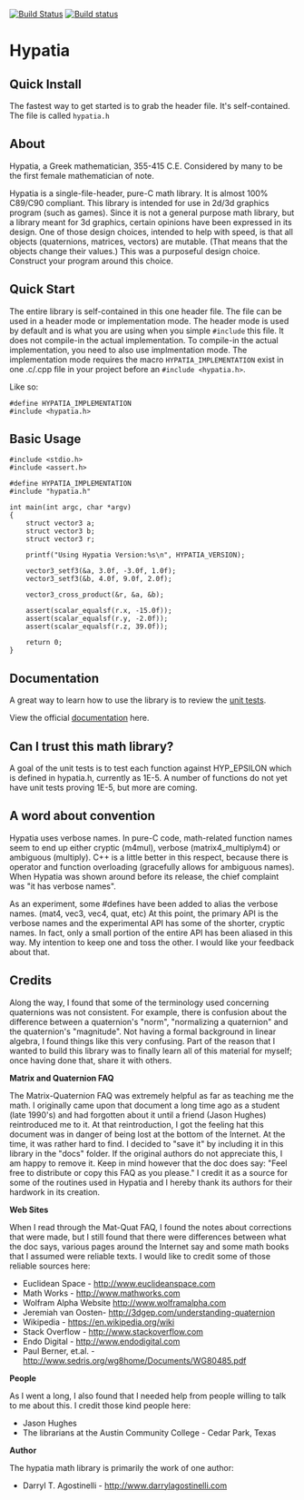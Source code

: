 [![Build Status](https://travis-ci.org/dagostinelli/hypatia.svg?branch=master)](https://travis-ci.org/dagostinelli/hypatia)  [![Build status](https://ci.appveyor.com/api/projects/status/f86hqjfhmsq70a11/branch/master?svg=true)](https://ci.appveyor.com/project/dagostinelli/hypatia/branch/master)



Hypatia
=======

Quick Install
----------
The fastest way to get started is to grab the header file. It's self-contained.  The file is called `hypatia.h`

About
-----
Hypatia, a Greek mathematician, 355-415 C.E. Considered by many to be the first female mathematician of note.

Hypatia is a single-file-header, pure-C math library.  It is almost 100% C89/C90 compliant.  This library is intended for use in 2d/3d graphics program (such as games).  Since it is not a general purpose math library, but a library meant for 3d graphics, certain opinions have been expressed in its design.  One of those design choices, intended to help with speed, is that all objects (quaternions, matrices, vectors) are mutable.  (That means that the objects change their values.)  This was a purposeful design choice. Construct your program around this choice.

Quick Start
----------
The entire library is self-contained in this one header file.  The file can be used in a header mode or implementation mode.  The header mode is used by default and is what you are using when you simple `#include` this file.  It does not compile-in the actual implementation.  To compile-in the actual implementation, you need to also use implmentation mode.  The implementation mode requires the macro `HYPATIA_IMPLEMENTATION` exist in one .c/.cpp file in your project before an `#include <hypatia.h>`. 

Like so:

```
#define HYPATIA_IMPLEMENTATION
#include <hypatia.h>
```

Basic Usage
-----------
```
#include <stdio.h>
#include <assert.h>

#define HYPATIA_IMPLEMENTATION
#include "hypatia.h"

int main(int argc, char *argv)
{
	struct vector3 a;
	struct vector3 b;
	struct vector3 r;

	printf("Using Hypatia Version:%s\n", HYPATIA_VERSION);

	vector3_setf3(&a, 3.0f, -3.0f, 1.0f);
	vector3_setf3(&b, 4.0f, 9.0f, 2.0f);

	vector3_cross_product(&r, &a, &b);

	assert(scalar_equalsf(r.x, -15.0f));
	assert(scalar_equalsf(r.y, -2.0f));
	assert(scalar_equalsf(r.z, 39.0f));

	return 0;
}

```

Documentation
-------------
A great way to learn how to use the library is to review the
[unit tests](https://github.com/dagostinelli/hypatia/tree/master/test "Unit Tests").

View the official [documentation](http://dagostinelli.github.io/hypatia/) here.

Can I trust this math library?
------------------------------
A goal of the unit tests is to test each function against HYP_EPSILON which is defined in hypatia.h, currently as 1E-5.  A number of functions do not yet have unit tests proving 1E-5, but more are coming.

A word about convention
-----------------------

Hypatia uses verbose names. In pure-C code, math-related function names seem to end up either cryptic (m4mul), verbose (matrix4_multiplym4) or ambiguous (multiply).  C++ is a little better in this respect, because there is operator and function overloading (gracefully allows for ambiguous names).  When Hypatia was shown around before its release, the chief complaint was "it has verbose names".  

As an experiment, some \#defines have been added to alias the verbose names. (mat4, vec3, vec4, quat, etc)  At this point, the primary API is the verbose names and the experimental API has some of the shorter, cryptic names. In fact, only a small portion of the entire API has been aliased in this way.  My intention to keep one and toss the other. I would like your feedback about that.

Credits
-------

Along the way, I found that some of the terminology used concerning quaternions was not consistent.  For example, there is confusion about the difference between a quaternion's "norm", "normalizing a quaternion" and the quaternion's "magnitude".  Not having a formal background in linear algebra, I found things like this very confusing. Part of the reason that I wanted to build this library was to finally learn all of this material for myself; once having done that, share it with others.

**Matrix and Quaternion FAQ**


The Matrix-Quaternion FAQ was extremely helpful as far as teaching me the math. I originally came upon that document a long time ago as a student (late 1990's) and had forgotten about it until a friend (Jason Hughes) reintroduced me to it.  At that reintroduction, I got the feeling  hat this document was in danger of being lost at the bottom of the Internet.  At the time, it was rather hard to find.  I decided to "save it" by including it in this library in the "docs" folder.  If the original authors do not appreciate this, I am happy to remove it.  Keep in mind however that the doc does say: "Feel free to distribute or copy this FAQ as you please." I credit it as a source for some of the routines used in Hypatia and I hereby thank its authors for their hardwork in its creation.

**Web Sites**

When I read through the Mat-Quat FAQ, I found the notes about corrections that were made, but I still found that there were differences between what the doc says, various pages around the Internet say and some math books that I assumed were reliable texts.  I would like to credit some of those reliable sources here:

- Euclidean Space - http://www.euclideanspace.com
- Math Works - http://www.mathworks.com
- Wolfram Alpha Website http://www.wolframalpha.com
- Jeremiah van Oosten- http://3dgep.com/understanding-quaternion
- Wikipedia - https://en.wikipedia.org/wiki
- Stack Overflow - http://www.stackoverflow.com
- Endo Digital - http://www.endodigital.com
- Paul Berner, et.al. - http://www.sedris.org/wg8home/Documents/WG80485.pdf

**People**

As I went a long, I also found that I needed help from people willing to talk to me about this. I credit those kind people here:

 - Jason Hughes
 - The librarians at the Austin Community College - Cedar Park, Texas

**Author**

The hypatia math library is primarily the work of one author:

 - Darryl T. Agostinelli - <http://www.darrylagostinelli.com>
